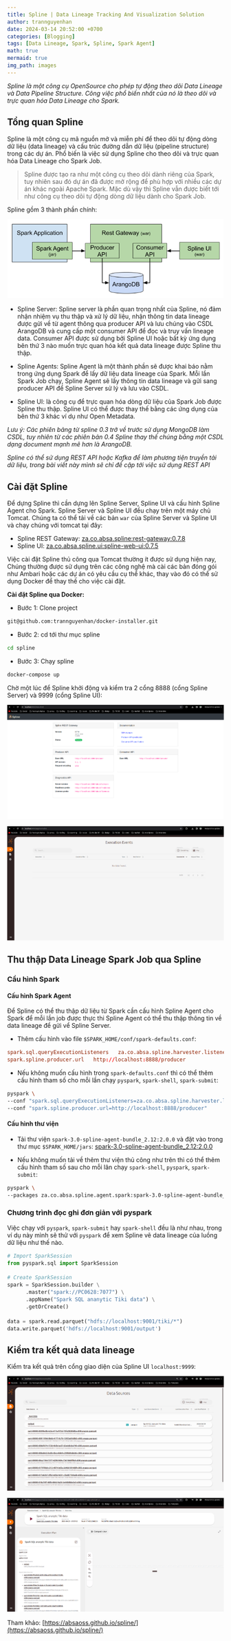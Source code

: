 ```yaml
---
title: Spline | Data Lineage Tracking And Visualization Solution
author: trannguyenhan 
date: 2024-03-14 20:52:00 +0700
categories: [Blogging]
tags: [Data Lineage, Spark, Spline, Spark Agent]
math: true
mermaid: true
img_path: images
---
```


*Spline là một công cụ OpenSource cho phép tự động theo dõi Data Lineage và Data Pipeline Structure. Công việc phổ biến nhất của nó là theo dõi và trực quan hóa Data Lineage cho Spark.*

## Tổng quan Spline

Spline là một công cụ mã nguồn mở và miễn phí để theo dõi tự động dòng dữ liệu (data lineage) và cấu trúc đường dẫn dữ liệu (pipeline structure) trong các dự án. Phổ biến là việc sử dụng Spline cho theo dõi và trực quan hóa Data Lineage cho Spark Job.

> Spline được tạo ra như một công cụ theo dõi dành riêng của Spark, tuy nhiên sau đó dự án đã được mở rộng để phù hợp với nhiều các dự án khác ngoài Apache Spark. Mặc dù vậy thì Spline vẫn được biết tới như công cụ theo dõi tự động dòng dữ liệu dành cho Spark Job.

Spline gồm 3 thành phần chính: 

![](https://raw.githubusercontent.com/demanejar/image-collection/main/spline_agent/data_structure_spark.png)

- Spline Server: Spline server là phần quan trọng nhất của Spline, nó đảm nhận nhiệm vụ thu thập và xử lý dữ liệu, nhận thông tin data lineage được gửi về từ agent thông qua producer API và lưu chúng vào CSDL ArangoDB và cung cấp một consumer API để đọc và truy vấn lineage data. Consumer API được sử dụng bởi Spline UI hoặc bất kỳ ứng dụng bên thứ 3 nào muốn trực quan hóa kết quả data lineage được Spline thu thập.

- Spline Agents: Spline Agent là một thành phần sẽ được khai báo nằm trong ứng dụng Spark để lấy dữ liệu data lineage của Spark. Mỗi lần Spark Job chạy, Spline Agent sẽ lấy thông tin data lineage và gửi sang producer API để Spline Server sử lý và lưu vào CSDL.

- Spline UI: là công cụ để trực quan hóa dòng dữ liệu của Spark Job được Spline thu thập. Spline UI có thể được thay thế bằng các ứng dụng của bên thứ 3 khác ví dụ như Open Metadata.

*Lưu ý: Các phiên bảng từ spline 0.3 trở về trước sử dụng MongoDB làm CSDL, tuy nhiên từ các phiên bản 0.4 Spline thay thế chúng bằng một CSDL dạng document mạnh mẽ hơn là ArangoDB.*

*Spline có thể sử dụng REST API hoặc Kafka để làm phương tiện truyền tải dữ liệu, trong bài viết này mình sẽ chỉ đề cập tới việc sử dụng REST API*

## Cài đặt Spline

Để dựng Spline thì cần dựng lên Spline Server, Spline UI và cấu hình Spline Agent cho Spark. Spline Server và Spline UI đều chạy trên một máy chủ Tomcat. Chúng ta có thể tải về các bản `war` của Spline Server và Spline UI và chạy chúng với tomcat tại đây: 

- Spline REST Gateway: [za.co.absa.spline:rest-gateway:0.7.8](https://repo1.maven.org/maven2/za/co/absa/spline/rest-gateway/0.7.8/)
- Spline UI: [za.co.absa.spline.ui:spline-web-ui:0.7.5](https://repo1.maven.org/maven2/za/co/absa/spline/ui/spline-web-ui/0.7.5/)

Việc cài đặt Spline thủ công qua Tomcat thường ít được sử dụng hiện nay, Chúng thường được sử dụng trên các công nghệ mà cài các bản đóng gói như Ambari hoặc các dự án có yêu cầu cụ thể khác, thay vào đó có thể sử dụng Docker để thay thế cho việc cài đặt.

**Cài đặt Spline qua Docker:**

- Bước 1: Clone project 

```bash
git@github.com:trannguyenhan/docker-installer.git
```

- Bước 2: cd tới thư mục spline

```bash
cd spline
```

- Bước 3: Chạy spline

```bash
docker-compose up
```

Chờ một lúc để Spline khởi động và kiểm tra 2 cổng 8888 (cổng Spline Server) và 9999 (cổng Spline UI):

![](https://raw.githubusercontent.com/demanejar/image-collection/main/spline_agent/spline_server.png)

![](https://raw.githubusercontent.com/demanejar/image-collection/main/spline_agent/spline_Ui.png)

## Thu thập Data Lineage Spark Job qua Spline

### Cầu hình Spark 

#### Cấu hình Spark Agent

Để Spline có thể thu thập dữ liệu từ Spark cần cấu hình Spline Agent cho Spark để mỗi lần job được thực thi Spline Agent có thể thu thập thông tin về data lineage để gửi vể Spline Server. 

- Thêm cấu hình vào file `$SPARK_HOME/conf/spark-defaults.conf`: 

```conf
spark.sql.queryExecutionListeners   za.co.absa.spline.harvester.listener.SplineQueryExecutionListener
spark.spline.producer.url   http://localhost:8888/producer
```

- Nếu không muốn cấu hình trong `spark-defaults.conf` thì có thể thêm cấu hình tham số cho mỗi lần chạy `pyspark`, `spark-shell`, `spark-submit`: 

```bash
pyspark \
--conf "spark.sql.queryExecutionListeners=za.co.absa.spline.harvester.listener.SplineQueryExecutionListener" \
--conf "spark.spline.producer.url=http://localhost:8888/producer"
```

#### Cấu hình thư viện

- Tải thư viện `spark-3.0-spline-agent-bundle_2.12:2.0.0` và đặt vào trong thư mục `$SPARK_HOME/jars`: [spark-3.0-spline-agent-bundle_2.12:2.0.0](https://github.com/demanejar/download-folder/blob/main/jars/spline/spark-3.2-spline-agent-bundle_2.12-2.0.0.jar)

- Nếu không muốn tải về thêm thư viện thủ công như trên thì có thể thêm cấu hình tham số sau cho mỗi lân chạy `spark-shell`, `pyspark`, `spark-submit`: 

```bash
pyspark \
--packages za.co.absa.spline.agent.spark:spark-3.0-spline-agent-bundle_2.12:2.0.0
```

### Chương trình đọc ghi đơn giản với pyspark

Việc chạy với `pyspark`, `spark-submit` hay `spark-shell` đều là như nhau, trong ví dụ này mình sẽ thử với `pyspark` để xem Spline vẽ data lineage của luồng dữ liệu như thế nào.

```python
# Import SparkSession
from pyspark.sql import SparkSession

# Create SparkSession 
spark = SparkSession.builder \
      .master("spark://PC0628:7077") \
      .appName("Spark SQL ananytic Tiki data") \
      .getOrCreate()

data = spark.read.parquet("hdfs://localhost:9001/tiki/*")
data.write.parquet('hdfs://localhost:9001/output')
```

## Kiểm tra kết quả data lineage

Kiểm tra kết quả trên cổng giao diện của Spline UI `localhost:9999`:

![](https://raw.githubusercontent.com/demanejar/image-collection/main/spline_agent/result_data_source.png)

![](https://raw.githubusercontent.com/demanejar/image-collection/main/spline_agent/result_spline_agent.png)

Tham khảo: [https://absaoss.github.io/spline/](https://absaoss.github.io/spline/)
